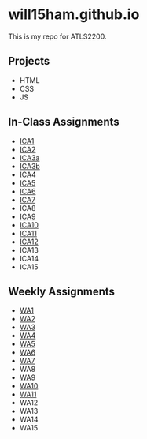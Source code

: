 # will15ham.github.io

This is my repo for ATLS2200.

## Projects

- HTML
- CSS
- JS

## In-Class Assignments

- [ICA1](https://docs.google.com/document/d/10XWCP9ZKJeTlIrjKODBLMfJ6g0c9ES6xDbm3T-L10jA/edit?usp=sharing)
- [ICA2](https://docs.google.com/document/d/1rk0w4ndvpx1YlMmNn_QZ6WYGMEP4nL9kUkV2KURAaTk/edit?usp=sharing)
- [ICA3a](https://will15ham.github.io/ica/ica3a.html)
- [ICA3b](https://will15ham.github.io/ica/ica3b.html)
- [ICA4](https://will15ham.github.io/ica/ica4.html)
- [ICA5](https://will15ham.github.io/ica/ica5.html)
- [ICA6](https://will15ham.github.io/ica/ica6/ica6-part1.html)
- [ICA7](https://will15ham.github.io/ica/ica7.html)
- ICA8
- [ICA9](https://will15ham.github.io/ica/ica9.html)
- [ICA10](https://will15ham.github.io/ica/ica10.html)
- [ICA11](https://will15ham.github.io/ica/ica11.html)
- [ICA12](https://will15ham.github.io/ica/ica12.html)
- ICA13
- ICA14
- ICA15

## Weekly Assignments

- [WA1](https://will15ham.github.io/wa/wa1.html)
- [WA2](https://will15ham.github.io/wa/wa2.html)
- [WA3](https://will15ham.github.io/wa/wa3.html)
- [WA4](https://will15ham.github.io/wa/wa4.html)
- [WA5](https://will15ham.github.io/wa/wa5.html)
- [WA6](https://will15ham.github.io/wa/wa6/index.html)
- [WA7](https://will15ham.github.io/wa/wa7.html)
- WA8
- [WA9](https://will15ham.github.io/wa/wa9.html)
- [WA10](https://will15ham.github.io/wa/assignment9.html)
- [WA11](https://will15ham.github.io/wa/wa11.html)
- WA12
- WA13
- WA14
- WA15
